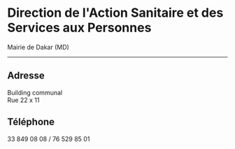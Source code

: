 # Direction de l'Action Sanitaire et des Services aux Personnes

Mairie de Dakar (MD)  

-----------------------

**Adresse**
-----------

Building communal  
Rue 22 x 11

**Téléphone**
-------------

33 849 08 08 / 76 529 85 01